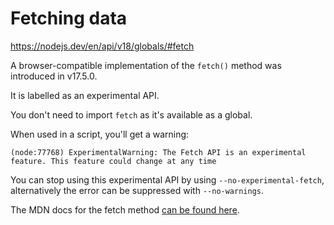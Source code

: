 # Fetching data

https://nodejs.dev/en/api/v18/globals/#fetch

A browser-compatible implementation of the `fetch()` method was introduced in v17.5.0.

It is labelled as an experimental API.

You don't need to import `fetch` as it's available as a global.

When used in a script, you'll get a warning:

```
(node:77768) ExperimentalWarning: The Fetch API is an experimental feature. This feature could change at any time
```

You can stop using this experimental API by using `--no-experimental-fetch`, alternatively the error can be suppressed with `--no-warnings`.

The MDN docs for the fetch method [can be found here](https://developer.mozilla.org/en-US/docs/Web/API/fetch).
